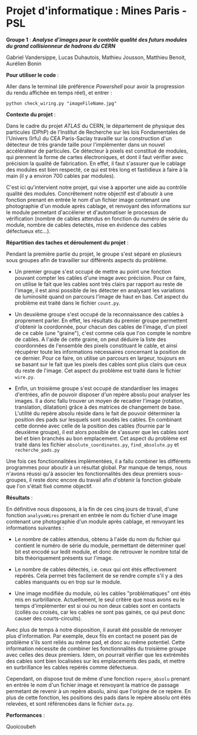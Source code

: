# Projet d'informatique :  Mines Paris - PSL
**Groupe 1** : ***Analyse d’images pour le contrôle qualité des futurs modules du grand collisionneur de hadrons du CERN***

Gabriel Vandersippe, Lucas Duhautois, Mathieu Jousson, Matthieu Benoit, Aurélien Bonin


**Pour utiliser le code** : 

Aller dans le terminal (de préférence *Powershell* pour avoir la progression du rendu affichée en temps réel), et entrer :
```
python check_wiring.py "imageFileName.jpg"
```


**Contexte du projet** : 

Dans le cadre du projet *ATLAS* du CERN, le département de physique des particules (DPhP) de l'Institut de Recherche sur les lois Fondamentales de l'Univers (Irfu) du CEA Paris-Saclay travaille sur la construction d'un détecteur de très grande taille pour l'implémenter dans un nouvel accélérateur de particules. Ce détecteur à pixels est constitué de modules, qui prennent la forme de cartes électroniques, et dont il faut vérifier avec précision la qualité de fabrication. En effet, il faut s'assurer que le cablage des modules est bien respecté, ce qui est très long et fastidieux à faire à la main (il y a environ 700 cables par modules). 

C'est ici qu'intervient notre projet, qui vise à apporter une aide au contrôle qualité des modules. Concrêtement notre objectif est d'aboutir à une fonction prenant en entrée le nom d'un fichier image contenant une photographie d'un module après cablage, et renvoyant des informations sur le module permetant d'accélerer et d'automatiser le processus de vérification (nombre de cables attendus en fonction du numéro de série du module, nombre de cables detectés, mise en évidence des cables défectueux etc...).


**Répartition des taches et déroulement du projet** :

Pendant la première partie du projet, le groupe s'est séparé en plusieurs sous groupes afin de travailler sur différents aspects du problème.

* Un premier groupe s'est occupé de mettre au point une fonction pouvant compter les cables d'une image avec précision. Pour ce faire, on utilise le fait que les cables sont très clairs par rapport au reste de l'image, il est ainsi possible de les détecter en analysant les variations de luminosité quand on parcours l'image de haut en bas. Cet aspect du problème est traité dans le fichier `count.py`.

* Un deuxième groupe s'est occupé de la reconnaissance des cables à proprement parler. En effet, les résultats du premier groupe permettent d'obtenir la coordonnée, pour chacun des cables de l'image, d'un pixel de ce cable (une "graine"), c'est comme cela que l'on compte le nombre de cables. A l'aide de cette graine, on peut déduire la liste des coordonnées de l'ensemble des pixels constituant le cable, et ainsi récupérer toute les informations nécessaires concernant la position de ce dernier. Pour ce faire, on utilise un parcours en largeur, toujours en se basant sur le fait que les pixels des cables sont plus clairs que ceux du reste de l'image. Cet aspect du problème est traité dans le fichier `wire.py`.

* Enfin, un troisième groupe s'est occupé de standardiser les images d'entrées, afin de pouvoir disposer d'un repère absolu pour analyser les images. Il a donc fallu trouver un moyen de recadrer l'image (rotation, translation, dilatation) grâce à des matrices de changement de base. L'utilité du repère absolu réside dans le fait de pouvoir déterminer la position des pads sur lesquels sont soudés les cables. En combinant cette donnée avec celle de la position des cables (fournie par le deuxième groupe), il est alors possible de s'assurer que les cables sont bel et bien branchés au bon emplacement. Cet aspect du problème est traité dans les fichier `absolute_coordinates.py`, `find_absolute.py` et `recherche_pads.py`

Une fois ces fonctionnalitées implémentées, il a fallu combiner les différents programmes pour aboutir à un résultat global. Par manque de temps, nous n'avons réussi qu'à associer les fonctionnalités des deux premiers sous-groupes, il reste donc encore du travail afin d'obtenir la fonction globale que l'on s'était fixé comme objectif.

**Résultats** :

En définitive nous disposons, à la fin de ces cinq jours de travail, d'une fonction `analyseWires` prenant en entrée le nom du fichier d'une image contenant une photographie d'un module après cablage, et renvoyant les informations suivantes :

* Le nombre de cables attendus, obtenu à l'aide du nom du fichier qui contient le numéro de série du module, permettant de déterminer quel bit est encodé sur ledit module, et donc de retrouver le nombre total de bits théoriquement présents sur l'image.

* Le nombre de cables détectés, i.e. ceux qui ont étés effectivement repérés. Cela permet très facilement de se rendre compte s'il y a des cables manquants ou en trop sur le module.

* Une image modifiée du module, où les cables "problématiques" ont étés mis en surbrillance. Actuellement, le seul critère que nous avons eu le temps d'implémenter est si oui ou non deux cables sont en contacts (collés ou croisés, car les cables ne sont pas gainés, ce qui peut donc causer des courts-circuits).

Avec plus de temps à notre disposition, il aurait été possible de renvoyer plus d'information. Par exemple, deux fils en contact ne posent pas de problème s'ils sont reliés au même pad, et donc au même potentiel. Cette information nécessite de combiner les fonctionnalités du troisième groupe avec celles des deux premiers. Idem, on pourrait vérifier que les extrémités des cables sont bien localisées sur les emplacements des pads, et mettre en surbrillance les cables repérés comme défectueux.

Cependant, on dispose tout de même d'une fonction `repere_absolu` prenant en entrée le nom d'un fichier image et renvoyant la matrice de passage permetant de revenir à un repère absolu, ainsi que l'origine de ce repère. En plus de cette fonction, les positions des pads dans le repère absolu ont étés relevées, et sont référencées dans le fichier `data.py`.


**Performances** :

Quoicoubeh